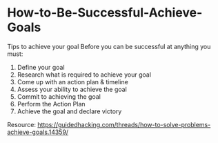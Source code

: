 # How-to-Be-Successful-Achieve-Goals
Tips to achieve your goal
Before you can be successful at anything you must:
1. Define your goal
2. Research what is required to achieve your goal
3. Come up with an action plan & timeline
4. Assess your ability to achieve the goal
5. Commit to achieving the goal
6. Perform the Action Plan
7. Achieve the goal and declare victory

Resource: https://guidedhacking.com/threads/how-to-solve-problems-achieve-goals.14359/

